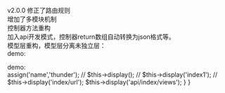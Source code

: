 v2.0.0
修正了路由规则<br>
增加了多模块机制<br>
控制器方法重构<br>
加入api开发模式，控制器return数组自动转换为json格式等。<br>
模型层重构，模型层分离未独立层：<br>
demo:<br>
<?php
namespace app;
use \thunder\Model;
class Student extends Model{
    public function test(){
        return 'test!';
    }
}
视图机制优化，支持跨控制器，跨模块输出页面<br>
demo:<br>
<?php
namespace home\controller;
use \thunder\View;
class StudentController{
    use View;
    public function index(){
//        $this->assign('name','thunder');
//        $this->display();
//        $this->display('index1');
//        $this->display('index/url');
        $this->display('api/index/views');
    }
}
